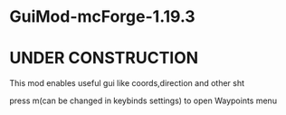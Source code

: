 # GuiMod-mcForge-1.19.3
# UNDER CONSTRUCTION
This mod enables useful gui like coords,direction and other sht

press m(can be changed in keybinds settings) to open Waypoints menu
